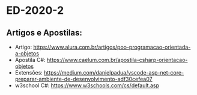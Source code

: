 # ED-2020-2

## Artigos e Apostilas:

  *  Artigo: https://www.alura.com.br/artigos/poo-programacao-orientada-a-objetos
  * Apostila C#: https://www.caelum.com.br/apostila-csharp-orientacao-objetos
  * Extensões: https://medium.com/danielpadua/vscode-asp-net-core-preparar-ambiente-de-desenvolvimento-adf30cefea07
  *  w3school C#: https://www.w3schools.com/cs/default.asp


